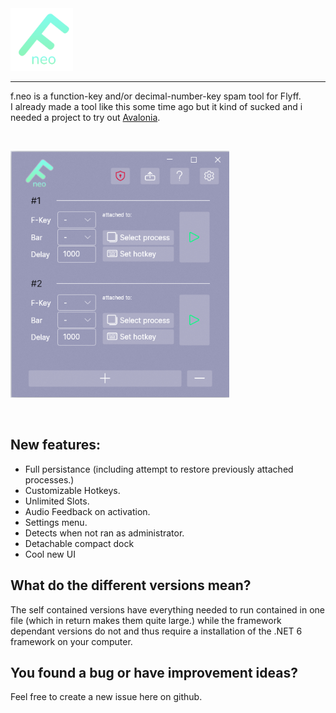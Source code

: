 <img src="Avalonia.FToolNeoV2/Assets/logo.png" alt="drawing" width="100"/>

----
f.neo is a function-key and/or decimal-number-key spam tool for Flyff.\
I already made a tool like this some time ago but it kind of sucked and i needed a project to try out [Avalonia](https://avaloniaui.net/).

&nbsp;

<img src="Avalonia.FToolNeoV2/Assets/screenshot.png" alt="drawing" width="350"/>

&nbsp;
## New features:
- Full persistance (including attempt to restore previously attached processes.)
- Customizable Hotkeys.
- Unlimited Slots.
- Audio Feedback on activation.
- Settings menu.
- Detects when not ran as administrator.
- Detachable compact dock 
- Cool new UI


## What do the different versions mean?
The self contained versions have everything needed to run contained in one file (which in return makes them quite large.) while the framework dependant versions do not and thus require a installation of the .NET 6 framework on your computer.

## You found a bug or have improvement ideas?
Feel free to create a new issue here on github.
